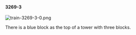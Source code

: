 #### 3269-3
![train-3269-3-0.png](https://github.com/lil-lab/nlvr/raw/master/nlvr/train/images/17/train-3269-3-0.png "train-3269-3-0.png")

There is a blue block as the top of a tower with three blocks.